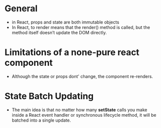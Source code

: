 # General

- in React, props and state are both immutable objects
- In React, to render means that the render() method is called, but the method itself doesn’t update the DOM directly.

# Limitations of a none-pure react component

- Although the state or props dont' change, the component re-renders.

# State Batch Updating

- The main idea is that no matter how many **setState** calls you make inside a React event handler or synchronous lifecycle method, it will be batched into a single update.
